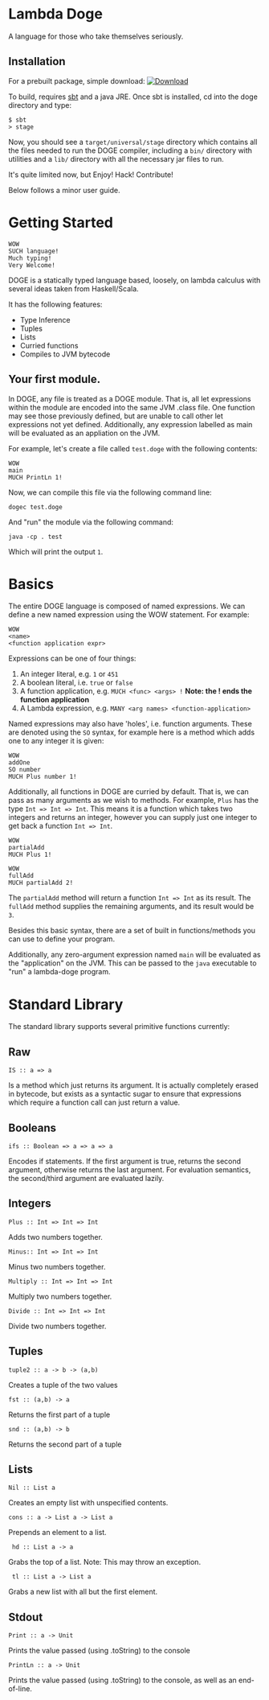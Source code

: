 # Lambda Doge


A language for those who take themselves seriously.

## Installation

  For a prebuilt package, simple download:  [ ![Download](https://api.bintray.com/packages/jsuereth/doge/dogec/images/download.png) ](https://bintray.com/jsuereth/doge/dogec/_latestVersion) 

  To build, requires [sbt](http://scala-sbt.org) and a java JRE.  Once sbt is installed, cd into the doge directory and type:


    $ sbt
    > stage
    
Now, you should see a `target/universal/stage` directory which contains all the files needed to run the DOGE compiler,
including a `bin/` directory with utilities and a `lib/` directory with all the necessary jar files to run.

It's quite limited now, but Enjoy! Hack! Contribute!


Below follows a minor user guide.

# Getting Started

    WOW
    SUCH language!
    Much typing!
    Very Welcome!

DOGE is a statically typed language based, loosely, on lambda calculus with several ideas taken from Haskell/Scala.

It has the following features:

* Type Inference
* Tuples
* Lists
* Curried functions
* Compiles to JVM bytecode


## Your first module.

In DOGE, any file is treated as a DOGE module.   That is, all let expressions within the module are encoded into the
same JVM .class file.   One function may see those previously defined, but are unable to call other let expressions not 
yet defined.   Additionally, any expression labelled as main will be evaluated as an appliation on the JVM.

For example, let's create a file called `test.doge` with the following contents:


    WOW
    main
    MUCH PrintLn 1!

Now, we can compile this file via the following command line:

    dogec test.doge

And "run" the module via the following command:

    java -cp . test

Which will print the output `1`.


# Basics

The entire DOGE language is composed of named expressions.  We can define a new named expression using the WOW statement.  For example:

    WOW
    <name>
    <function application expr>
    
Expressions can be one of four things:

1. An integer literal, e.g. `1` or `451`
2. A boolean literal, i.e. `true` or `false`
3. A function application, e.g. `MUCH <func> <args> !` **Note: the ! ends the function application**
4. A Lambda expression, e.g. `MANY <arg names> <function-application>`

Named expressions may also have 'holes', i.e. function arguments.   These are denoted using the `SO` syntax, for example here is a method which adds one to any integer it is given:

    WOW
    addOne
    SO number
    MUCH Plus number 1!

Additionally, all functions in DOGE are curried by default.  That is, we can pass as many arguments as we wish to methods.
For example, `Plus` has the type `Int => Int => Int`.
This means it is a function which takes two integers and returns an integer, however you can supply just one integer to get back
a function `Int => Int`.

    WOW
    partialAdd
    MUCH Plus 1!
    
    WOW
    fullAdd
    MUCH partialAdd 2!
    
The `partialAdd` method will return a function `Int => Int` as its result.  The `fullAdd` method supplies the remaining
arguments, and its result would be `3`.




Besides this basic syntax, there are a set of built in functions/methods you can use to define your program.

Additionally, any zero-argument expression named `main` will be evaluated as the "application" on the JVM.  This can
be passed to the `java` executable to "run" a lambda-doge program.


# Standard Library

The standard library supports several primitive functions currently:

## Raw

    IS :: a => a

Is a method which just returns its argument.  It is actually completely erased in bytecode, but exists
as a syntactic sugar to ensure that expressions which require a function call can just return a value.

## Booleans


    ifs :: Boolean => a => a => a

Encodes if statements. If the first argument is true, returns the second argument, otherwise returns the last argument.
For evaluation semantics, the second/third argument are evaluated lazily.


## Integers

    Plus :: Int => Int => Int
    
Adds two numbers together.


    Minus:: Int => Int => Int
    
Minus two numbers together.

    Multiply :: Int => Int => Int
    
Multiply two numbers together.

    Divide :: Int => Int => Int
    
Divide two numbers together.


## Tuples

    tuple2 :: a -> b -> (a,b)
    
Creates a tuple of the two values

    fst :: (a,b) -> a
    
Returns the first part of a tuple

    snd :: (a,b) -> b
    
Returns the second part of a tuple

## Lists

    Nil :: List a
    
Creates an empty list with unspecified contents.

    cons :: a -> List a -> List a

Prepends an element to a list.

     hd :: List a -> a
   
Grabs the top of a list.  Note: This may throw an exception.

     tl :: List a -> List a
   
Grabs a new list with all but the first element.

## Stdout

    Print :: a -> Unit

Prints the value passed (using .toString) to the console

    PrintLn :: a -> Unit

Prints the value passed (using .toString) to the console, as well as an end-of-line.









